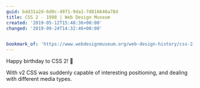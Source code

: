 ```yaml
---
guid: bdd31a2d-6d0c-4971-9da1-7d816646a78d
title: CSS 2 - 1998 | Web Design Museum
created: '2019-05-12T15:48:36+00:00'
changed: '2019-09-24T14:32:46+00:00'


bookmark_of: 'https://www.webdesignmuseum.org/web-design-history/css-2-1998'
---
```


Happy birthday to CSS 2! 🎂

With v2 CSS was suddenly capable of interesting positioning, and dealing with different media types. 
